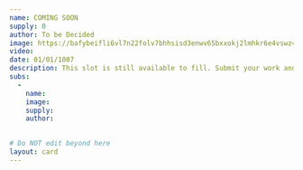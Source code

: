 ```yaml
---
name: COMING SOON
supply: 0
author: To be Decided
image: https://bafybeifli6vl7n22folv7bhhsisd3enwv65bxxokj2lmhkr6e4vswz4vqi.ipfs.nftstorage.link/
video: 
date: 01/01/1007
description: This slot is still available to fill. Submit your work and it could be yours.
subs: 
  -
    name: 
    image: 
    supply:    
    author: 
    

# Do NOT edit beyond here
layout: card
---
```

